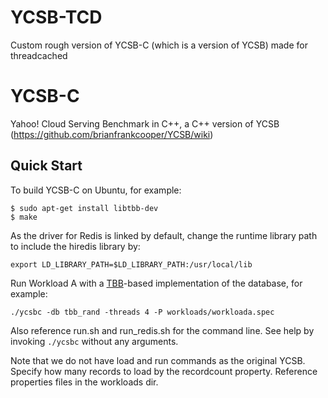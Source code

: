 # YCSB-TCD
Custom rough version of YCSB-C (which is a version of YCSB) made for
threadcached
# YCSB-C

Yahoo! Cloud Serving Benchmark in C++, a C++ version of YCSB (https://github.com/brianfrankcooper/YCSB/wiki)

## Quick Start

To build YCSB-C on Ubuntu, for example:

```
$ sudo apt-get install libtbb-dev
$ make
```

As the driver for Redis is linked by default, change the runtime library path
to include the hiredis library by:
```
export LD_LIBRARY_PATH=$LD_LIBRARY_PATH:/usr/local/lib
```

Run Workload A with a [TBB](https://www.threadingbuildingblocks.org)-based
implementation of the database, for example:
```
./ycsbc -db tbb_rand -threads 4 -P workloads/workloada.spec
```
Also reference run.sh and run\_redis.sh for the command line. See help by
invoking `./ycsbc` without any arguments.

Note that we do not have load and run commands as the original YCSB. Specify
how many records to load by the recordcount property. Reference properties
files in the workloads dir. 

